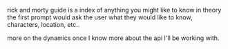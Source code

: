 rick and morty guide is a index of anything you might like to know 
in theory the first prompt would ask the user what they would like to know, characters, location, etc..
 
 more on the dynamics once I know more about the api I'll be working with.